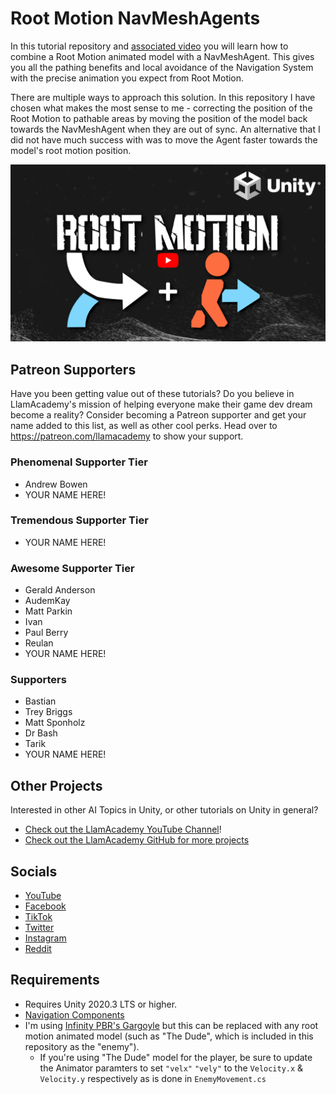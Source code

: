 # Root Motion NavMeshAgents

In this tutorial repository and [associated video](https://youtu.be/uAGjKxH4sDQ) you will learn how to combine a Root Motion animated model with a NavMeshAgent. 
This gives you all the pathing benefits and local avoidance of the Navigation System with the precise animation you expect from Root Motion.

There are multiple ways to approach this solution. In this repository I have chosen what makes the most sense to me - correcting the position of the Root Motion to pathable areas by moving the position of the model back towards the NavMeshAgent when they are out of sync. 
An alternative that I did not have much success with was to move the Agent faster towards the model's root motion position.

[![Youtube Tutorial](./Video%20Screenshot.jpg)](https://youtu.be/uAGjKxH4sDQ)

## Patreon Supporters
Have you been getting value out of these tutorials? Do you believe in LlamAcademy's mission of helping everyone make their game dev dream become a reality? Consider becoming a Patreon supporter and get your name added to this list, as well as other cool perks.
Head over to https://patreon.com/llamacademy to show your support.

### Phenomenal Supporter Tier
* Andrew Bowen
* YOUR NAME HERE!

### Tremendous Supporter Tier
* YOUR NAME HERE!

### Awesome Supporter Tier
* Gerald Anderson
* AudemKay
* Matt Parkin
* Ivan
* Paul Berry
* Reulan
* YOUR NAME HERE!

### Supporters
* Bastian
* Trey Briggs
* Matt Sponholz
* Dr Bash
* Tarik
* YOUR NAME HERE!

## Other Projects
Interested in other AI Topics in Unity, or other tutorials on Unity in general? 

* [Check out the LlamAcademy YouTube Channel](https://youtube.com/c/LlamAcademy)!
* [Check out the LlamAcademy GitHub for more projects](https://github.com/llamacademy)

## Socials
* [YouTube](https://youtube.com/c/LlamAcademy)
* [Facebook](https://facebook.com/LlamAcademyOfficial)
* [TikTok](https://www.tiktok.com/@llamacademy)
* [Twitter](https://twitter.com/TheLlamAcademy)
* [Instagram](https://www.instagram.com/llamacademy/)
* [Reddit](https://www.reddit.com/user/LlamAcademyOfficial)

## Requirements
* Requires Unity 2020.3 LTS or higher.
* [Navigation Components](https://docs.unity3d.com/Manual/NavMesh-BuildingComponents.html)
* I'm using [Infinity PBR's Gargoyle](https://assetstore.unity.com/packages/3d/characters/creatures/gargoyles-fantasy-rpg-37416?aid=1101l9QvC) but this can be replaced with any root motion animated model (such as "The Dude", which is included in this repository as the "enemy"). 
	* If you're using "The Dude" model for the player, be sure to update the Animator paramters to set `"velx"` `"vely"` to the `Velocity.x` & `Velocity.y` respectively as is done in `EnemyMovement.cs`
